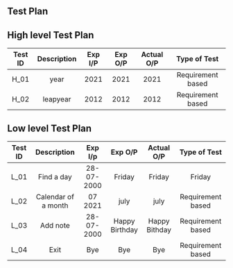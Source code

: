 ## Test Plan
## High level Test Plan
| Test ID | Description | Exp I/P | Exp O/P | Actual O/P | Type of Test |
| :--: | :----: | :---: | :---: | :---: | :---: |
| H_01 | year | 2021 | 2021 | 2021 | Requirement based |
| H_02 | leapyear | 2012 | 2012 | 2012 | Requirement based |


## Low level Test Plan 
| Test ID | Description | Exp I/p | Exp O/P | Actual O/P | Type of Test |
| :--: | :---: | :---: | :---: | :---: | :---: |
| L_01 | Find a day | 28-07-2000 | Friday | Friday | Friday | Requirement based |
| L_02 | Calendar of a month | 07 2021 | july | july | Requirement based |
| L_03 | Add note | 28-07-2000 | Happy Birthday | Happy Bithday | Requirement based |
| L_04| Exit | Bye | Bye | Bye | Requirement based |

